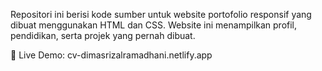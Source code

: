 Repositori ini berisi kode sumber untuk website portofolio responsif yang dibuat menggunakan HTML dan CSS. Website ini menampilkan profil, pendidikan, serta projek yang pernah dibuat.

🚀 Live Demo: cv-dimasrizalramadhani.netlify.app
